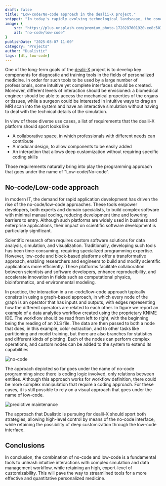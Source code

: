 ```yaml
---
draft: false
title: "Low-code/No-code approach in the dealii-X project."
snippet: "In today's rapidly evolving technological landscape, the concept of a digital twin has emerged as a game-changer across various industries. A digital twin represents a virtual replica of a physical entity, whether it's a machine, a process, or even a living organism."
image: {
    src: "https://plus.unsplash.com/premium_photo-1720287601920-ee8c503af775?q=80&w=2070&auto=format&fit=crop&ixlib=rb-4.0.3&ixid=M3wxMjA3fDB8MHxwaG90by1wYWdlfHx8fGVufDB8fHx8fA%3D%3D",
    alt: "no-code/low-code"
}
publishDate: "2025-03-07 11:00"
category: "Projects"
author: "Dualistic"
tags: [dt, low-code]
---
```


One of the long-term goals of the [dealii-X](https://www.dealii-x.eu/) project is to develop key components for diagnostic and training tools in the fields of personalized medicine. In order for such tools to be used by a large number of professionals, some intuitive yet complete interfaces should be created. Moreover, different levels of interaction should be envisioned: a biomedical engineer should be able to access the mechanical properties of the organs or tissues, while a surgeon could be interested in intuitive ways to drag an MRI scan into the system and have an interactive simulation without having to deal with the technical details of the simulation.

In view of these diverse use cases, a list of requirements that the dealii-X platform should sport looks like

- A collaborative space, in which professionals with different needs can contribute
- A modular design, to allow components to be easily added
- An interaction that allows deep customization without requiring specific coding skills

Those requirements naturally bring into play the programming approach that goes under the name of "Low-code/No-code".


## No-code/Low-code approach

In modern IT, the demand for rapid application development has driven the rise of the no-code/low-code approaches. These tools empower developers, both experts and domain specialists, to build complex software with minimal manual coding, reducing development time and lowering barriers to entry. Although such platforms are widely used in business and enterprise applications, their impact on scientific software development is particularly significant.

Scientific research often requires custom software solutions for data analysis, simulation, and visualization. Traditionally, developing such tools has been time-consuming, requiring specialized programming expertise. However, low-code and block-based platforms offer a transformative approach, enabling researchers and engineers to build and modify scientific applications more efficiently. These platforms facilitate collaboration between scientists and software developers, enhance reproducibility, and accelerate innovation in fields such as computational physics, bioinformatics, and environmental modeling.

In practice, the interaction in a no-code/low-code approach typically consists in using a graph-based approach, in which every node of the graph is an operator that has inputs and outputs, with edges representing how the different operators are related to each other. 
In figure we report an example of a data analytics workflow created using the proprietary KNIME IDE. The workflow should be read from left to right, with the beginning being the reading of an XLS file. The data are then passed to both a node that does, in this example, color extraction, and to other tasks like partitioning and model training, but there are also branches for statistics and different kinds of plotting. Each of the nodes can perform complex operations, and custom nodes can be added to the system to extend its capabilities. 

![no-code](/blog_gallery/nocode-data.png)

The approach depicted so far goes under the name of no-code programming since there is coding logic involved, only relations between entities. Although this approach works for workflow definition, there could be more complex manipulation that require a coding approach. For these cases, it is still possible to rely on a visual approach that goes under the name of low-code. 


![predictive maintenance](/blog_gallery/lowcode.png)

The approach that Dualistic is pursuing for dealii-X should sport both strategies, allowing high-level control by means of the no-code interface, while retaining the possibility of deep customization through the low-code interface. 


## Conclusions
In conclusion, the combination of no-code and low-code is a fundamental tools to unleash intuitive interactions with complex simulation and data management workflow, while retaining an high, expert-level of customizability. This will pave the way to streamlined tools for a more effective and quantitative personalized medicine. 